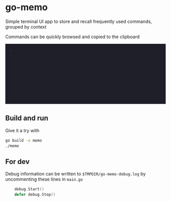 # go-memo

Simple terminal UI app to store and recall frequently used commands, grouped by context

Commands can be quickly browsed and copied to the clipboard

![](img/demo.gif)


## Build and run

Give it a try with

```bash
go build -o memo
./memo
```

## For dev

Debug information can be written to `$TMPDIR/go-memo-debug.log` by uncommenting these lines in `main.go`

```go
	debug.Start()
	defer debug.Stop()
```

